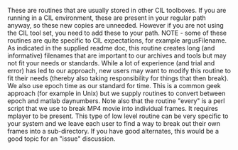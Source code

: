 These are routines that are usually stored in other CIL toolboxes.  If you are running in a CIL environment, these are present in your regular path anyway, so these new copies are unneeded.  However if you are not using the CIL tool set, you need to add these to your path.  NOTE - some of these routines are quite specific to CIL expectations, for example argusFilename.  As indicated in the supplied readme doc, this routine creates long (and informative) filenames that are important to our archives and tools but may not fit your needs or standards.  While a lot of experience (and trial and error) has led to our approach, new users may want to modify this routine to fit their needs (thereby also taking responsibility for things that then break).  We also use epoch time as our standard for time.  This is a common geek approach (for example in Unix) but we supply routines to convert between epoch and matlab daynumbers.
Note also that the routine "every" is a perl script that we use to break MP4 movie into individual frames.  It requires mplayer to be present.  This type of low level routine can be very specific to your system and we leave each user to find a way to break out their own frames into a sub-directory.  If you have good alternates, this would be a good topic for an "issue" discussion.
